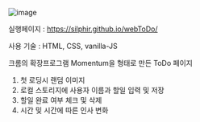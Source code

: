 ![image](https://user-images.githubusercontent.com/18396998/51170169-192bda00-18f1-11e9-962c-d0f684e2970b.png)

실행페이지 : https://silphir.github.io/webToDo/

사용 기술 : HTML, CSS, vanilla-JS

크롬의 확장프로그램 Momentum을 형태로 만든 ToDo 페이지

1. 첫 로딩시 랜덤 이미지<br />
1. 로컬 스토리지에 사용자 이름과 할일 입력 및 저장<br />
1. 할일 완료 여부 체크 및 삭제<br />
1. 시간 및 시간에 따른 인사 변화<br />
